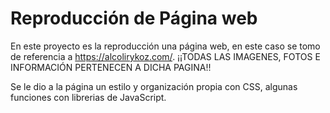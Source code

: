 # Reproducción de Página web
En este proyecto es la reproducción una página web, en este caso se tomo de referencia a https://alcolirykoz.com/.
¡¡TODAS LAS IMAGENES, FOTOS E INFORMACIÓN PERTENECEN A DICHA PAGINA!!

Se le dio a la página un estilo y organización propia con CSS, algunas funciones con librerias de JavaScript.

